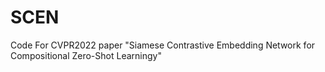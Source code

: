 # SCEN
Code For CVPR2022 paper "Siamese Contrastive Embedding Network for Compositional Zero-Shot Learningy"
